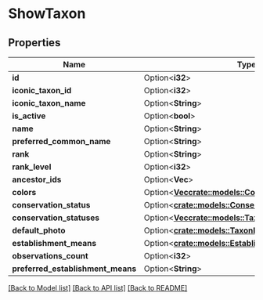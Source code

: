 # ShowTaxon

## Properties

Name | Type | Description | Notes
------------ | ------------- | ------------- | -------------
**id** | Option<**i32**> |  | [optional]
**iconic_taxon_id** | Option<**i32**> |  | [optional]
**iconic_taxon_name** | Option<**String**> |  | [optional]
**is_active** | Option<**bool**> |  | [optional]
**name** | Option<**String**> |  | [optional]
**preferred_common_name** | Option<**String**> |  | [optional]
**rank** | Option<**String**> |  | [optional]
**rank_level** | Option<**i32**> |  | [optional]
**ancestor_ids** | Option<**Vec<i32>**> |  | [optional]
**colors** | Option<[**Vec<crate::models::Color>**](Color.md)> |  | [optional]
**conservation_status** | Option<[**crate::models::ConservationStatus**](ConservationStatus.md)> |  | [optional]
**conservation_statuses** | Option<[**Vec<crate::models::TaxonConservationStatus>**](TaxonConservationStatus.md)> |  | [optional]
**default_photo** | Option<[**crate::models::TaxonPhoto**](TaxonPhoto.md)> |  | [optional]
**establishment_means** | Option<[**crate::models::EstablishmentMeans**](EstablishmentMeans.md)> |  | [optional]
**observations_count** | Option<**i32**> |  | [optional]
**preferred_establishment_means** | Option<**String**> |  | [optional]

[[Back to Model list]](../README.md#documentation-for-models) [[Back to API list]](../README.md#documentation-for-api-endpoints) [[Back to README]](../README.md)



